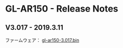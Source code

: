# GL-AR150 - Release Notes


## V3.017 - 2019.3.11

ファームウェア： [gl-ar150-3.017.bin](https://dl.gl-inet.com/firmware/ar150/v1/openwrt-ar150-3.017)
